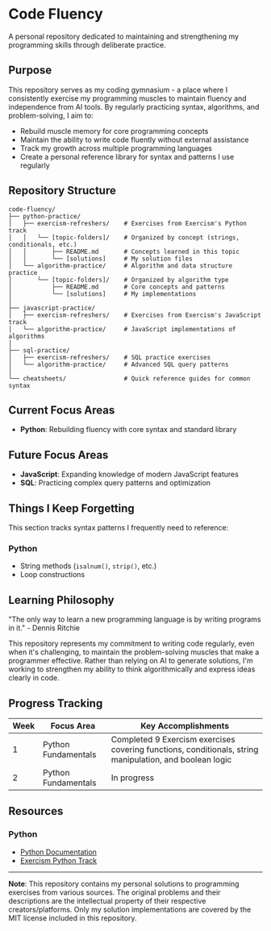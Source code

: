 # Code Fluency

A personal repository dedicated to maintaining and strengthening my programming skills through deliberate practice.

## Purpose

This repository serves as my coding gymnasium - a place where I consistently exercise my programming muscles to maintain fluency and independence from AI tools. By regularly practicing syntax, algorithms, and problem-solving, I aim to:

- Rebuild muscle memory for core programming concepts
- Maintain the ability to write code fluently without external assistance
- Track my growth across multiple programming languages
- Create a personal reference library for syntax and patterns I use regularly

## Repository Structure

```
code-fluency/
├── python-practice/
│   ├── exercism-refreshers/    # Exercises from Exercism's Python track
│   │   └── [topic-folders]/    # Organized by concept (strings, conditionals, etc.)
│   │       ├── README.md       # Concepts learned in this topic
│   │       └── [solutions]     # My solution files
│   └── algorithm-practice/     # Algorithm and data structure practice
│       └── [topic-folders]/    # Organized by algorithm type
│           ├── README.md       # Core concepts and patterns
│           └── [solutions]     # My implementations
│
├── javascript-practice/
│   ├── exercism-refreshers/    # Exercises from Exercism's JavaScript track
│   └── algorithm-practice/     # JavaScript implementations of algorithms
│
├── sql-practice/
│   ├── exercism-refreshers/    # SQL practice exercises
│   └── algorithm-practice/     # Advanced SQL query patterns
│
└── cheatsheets/                # Quick reference guides for common syntax
```

## Current Focus Areas

- **Python**: Rebuilding fluency with core syntax and standard library

## Future Focus Areas

- **JavaScript**: Expanding knowledge of modern JavaScript features
- **SQL**: Practicing complex query patterns and optimization

## Things I Keep Forgetting

This section tracks syntax patterns I frequently need to reference:

### Python
- String methods (`isalnum()`, `strip()`, etc.)
- Loop constructions

## Learning Philosophy

"The only way to learn a new programming language is by writing programs in it." - Dennis Ritchie

This repository represents my commitment to writing code regularly, even when it's challenging, to maintain the problem-solving muscles that make a programmer effective. Rather than relying on AI to generate solutions, I'm working to strengthen my ability to think algorithmically and express ideas clearly in code.

## Progress Tracking

| Week | Focus Area | Key Accomplishments |
|------|------------|---------------------|
| 1    | Python Fundamentals | Completed 9 Exercism exercises covering functions, conditionals, string manipulation, and boolean logic |
| 2    | Python Fundamentals | In progress |

## Resources

### Python
- [Python Documentation](https://docs.python.org/3/)
- [Exercism Python Track](https://exercism.org/tracks/python)

---

**Note**: This repository contains my personal solutions to programming exercises from various sources. The original problems and their descriptions are the intellectual property of their respective creators/platforms. Only my solution implementations are covered by the MIT license included in this repository.